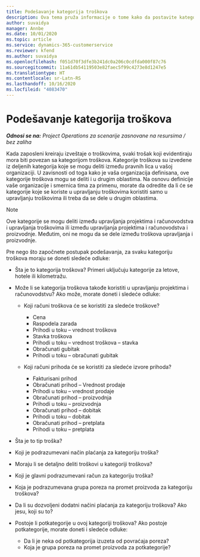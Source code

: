```yaml
---
title: Podešavanje kategorija troškova
description: Ova tema pruža informacije o tome kako da postavite kategorije troškova i deljene kategorije za izveštaje o troškovima.
author: suvaidya
manager: Annbe
ms.date: 10/01/2020
ms.topic: article
ms.service: dynamics-365-customerservice
ms.reviewer: kfend
ms.author: suvaidya
ms.openlocfilehash: f051d70f3dfe3b241dc0a206c0cdfda000f87c76
ms.sourcegitcommit: 11a61db54119503e82faec5f99c4273e8d1247e5
ms.translationtype: HT
ms.contentlocale: sr-Latn-RS
ms.lasthandoff: 10/16/2020
ms.locfileid: "4083470"
---
```

# <a name="set-up-expense-categories"></a>Podešavanje kategorija troškova

_**Odnosi se na:** Project Operations za scenarije zasnovane na resursima / bez zaliha_

Kada zaposleni kreiraju izveštaje o troškovima, svaki trošak koji evidentiraju mora biti povezan sa kategorijom troškova. Kategorije troškova su izvedene iz deljenih kategorija koje se mogu deliti između pravnih lica u vašoj organizaciji. U zavisnosti od toga kako je vaša organizacija definisana, ove kategorije troškova mogu se deliti i u drugim oblastima. Na osnovu definicije vaše organizacije i smernica tima za primenu, morate da odredite da li će se kategorije koje se koriste u upravljanju troškovima koristiti samo u upravljanju troškovima ili treba da se dele u drugim oblastima.

> [!NOTE]
> Ove kategorije se mogu deliti između upravljanja projektima i računovodstva i upravljanja troškovima ili između upravljanja projektima i računovodstva i proizvodnje. Međutim, oni ne mogu da se dele između troškova upravljanja i proizvodnje.

Pre nego što započnete postupak podešavanja, za svaku kategoriju troškova moraju se doneti sledeće odluke:

- Šta je to kategorija troškova? Primeri uključuju kategorije za letove, hotele ili kilometražu.
- Može li se kategorija troškova takođe koristiti u upravljanju projektima i računovodstvu? Ako može, morate doneti i sledeće odluke:

    - Koji računi troškova će se koristiti za sledeće troškove?

        - Cena
        - Raspodela zarada
        - Prihodi u toku – vrednost troškova
        - Stavka troškova
        - Prihodi u toku – vrednost troškova – stavka
        - Obračunati gubitak
        - Prihodi u toku – obračunati gubitak

    - Koji računi prihoda će se koristiti za sledeće izvore prihoda?

        - Fakturisani prihod
        - Obračunati prihod – Vrednost prodaje
        - Prihodi u toku – vrednost prodaje
        - Obračunati prihod – proizvodnja
        - Prihodi u toku – proizvodnja
        - Obračunati prihod – dobitak
        - Prihodi u toku – dobitak
        - Obračunati prihod – pretplata
        - Prihodi u toku – pretplata

- Šta je to tip troška?
- Koji je podrazumevani način plaćanja za kategoriju troška?
- Moraju li se detaljno deliti troškovi u kategoriji troškova?
- Koji je glavni podrazumevani račun za kategoriju troška?
- Koja je podrazumevana grupa poreza na promet proizvoda za kategoriju troškova?
- Da li su dozvoljeni dodatni načini plaćanja za kategoriju troškova? Ako jesu, koji su to?
- Postoje li potkategorije u ovoj kategoriji troškova? Ako postoje potkategorije, morate doneti i sledeće odluke:

    - Da li je neka od potkategorija izuzeta od povraćaja poreza?
    - Koja je grupa poreza na promet proizvoda za potkategorije?
